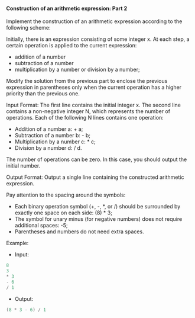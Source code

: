 #### Construction of an arithmetic expression: Part 2 ####

Implement the construction of an arithmetic expression according to the following scheme:

Initially, there is an expression consisting of some integer x.
At each step, a certain operation is applied to the current expression: 
- addition of a number
- subtraction of a number
- multiplication by a number or division by a number; 

Modify the solution from the previous part to enclose the previous expression in parentheses only when the current operation has a higher priority than the previous one.

Input Format:
The first line contains the initial integer x. The second line contains a non-negative integer N, which represents the number of operations. Each of the following N lines contains one operation:

- Addition of a number a: + a;
- Subtraction of a number b: - b;
- Multiplication by a number c: * c;
- Division by a number d: / d.

The number of operations can be zero. In this case, you should output the initial number.

Output Format:
Output a single line containing the constructed arithmetic expression.

Pay attention to the spacing around the symbols:

- Each binary operation symbol (+, -, *, or /) should be surrounded by exactly one space on each side: (8) * 3;
- The symbol for unary minus (for negative numbers) does not require additional spaces: -5;
- Parentheses and numbers do not need extra spaces.

Example: 

- Input: 
```objectivec
8
3
* 3
- 6
/ 1
```

- Output:
```objectivec
(8 * 3 - 6) / 1
```
